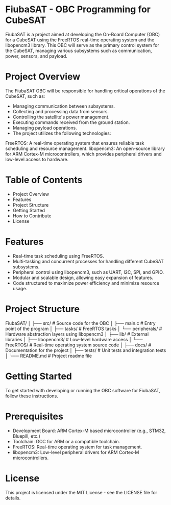 # FiubaSAT - OBC Programming for CubeSAT
FiubaSAT is a project aimed at developing the On-Board Computer (OBC) for a CubeSAT using the FreeRTOS real-time operating system and the libopencm3 library. This OBC will serve as the primary control system for the CubeSAT, managing various subsystems such as communication, power, sensors, and payload.

# Project Overview
The FiubaSAT OBC will be responsible for handling critical operations of the CubeSAT, such as:

- Managing communication between subsystems.
- Collecting and processing data from sensors.
- Controlling the satellite's power management.
- Executing commands received from the ground station.
- Managing payload operations.
- The project utilizes the following technologies:

FreeRTOS: A real-time operating system that ensures reliable task scheduling and resource management.
libopencm3: An open-source library for ARM Cortex-M microcontrollers, which provides peripheral drivers and low-level access to hardware.

# Table of Contents

- Project Overview
- Features
- Project Structure
- Getting Started
- How to Contribute
- License

# Features
- Real-time task scheduling using FreeRTOS.
- Multi-tasking and concurrent processes for handling different CubeSAT subsystems.
- Peripheral control using libopencm3, such as UART, I2C, SPI, and GPIO.
- Modular and scalable design, allowing easy expansion of features.
- Code structured to maximize power efficiency and minimize resource usage.

# Project Structure
FiubaSAT/
│
├── src/                   # Source code for the OBC
│   ├── main.c             # Entry point of the program
│   ├── tasks/             # FreeRTOS tasks
│   └── peripherals/       # Hardware abstraction layers using libopencm3
│
├── lib/                   # External libraries
│   ├── libopencm3/        # Low-level hardware access
│   └── FreeRTOS/          # Real-time operating system source code
│
├── docs/                  # Documentation for the project
│
├── tests/                 # Unit tests and integration tests
│
└── README.md              # Project readme file

# Getting Started
To get started with developing or running the OBC software for FiubaSAT, follow these instructions.

# Prerequisites
- Development Board: ARM Cortex-M based microcontroller (e.g., STM32, Bluepill, etc.)
- Toolchain: GCC for ARM or a compatible toolchain.
- FreeRTOS: Real-time operating system for task management.
- libopencm3: Low-level peripheral drivers for ARM Cortex-M microcontrollers.

# License
This project is licensed under the MIT License - see the LICENSE file for details.
